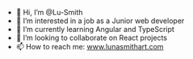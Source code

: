 - 👋 Hi, I’m @Lu-Smith
- 👀 I’m interested in a job as a Junior web developer
- 🌱 I’m currently learning Angular and TypeScript
- 💞️ I’m looking to collaborate on React projects
- 📫 How to reach me: www.lunasmithart.com

<!---
Lu-Smith/Lu-Smith is a ✨ special ✨ repository because its `README.md` (this file) appears on your GitHub profile.
You can click the Preview link to take a look at your changes.
--->
